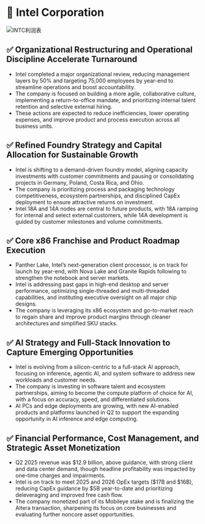 # 📌 Intel Corporation


![INTC利润表](/earnings/catalogue/charts/INTC_2025Q2.png)


## ✅ Organizational Restructuring and Operational Discipline Accelerate Turnaround
- Intel completed a major organizational review, reducing management layers by 50% and targeting 75,000 employees by year-end to streamline operations and boost accountability.
- The company is focused on building a more agile, collaborative culture, implementing a return-to-office mandate, and prioritizing internal talent retention and selective external hiring.
- These actions are expected to reduce inefficiencies, lower operating expenses, and improve product and process execution across all business units.


## ✅ Refined Foundry Strategy and Capital Allocation for Sustainable Growth
- Intel is shifting to a demand-driven foundry model, aligning capacity investments with customer commitments and pausing or consolidating projects in Germany, Poland, Costa Rica, and Ohio.
- The company is prioritizing process and packaging technology competitiveness, ecosystem partnerships, and disciplined CapEx deployment to ensure attractive returns on investment.
- Intel 18A and 14A nodes are central to future products, with 18A ramping for internal and select external customers, while 14A development is guided by customer milestones and volume commitments.


## ✅ Core x86 Franchise and Product Roadmap Execution
- Panther Lake, Intel’s next-generation client processor, is on track for launch by year-end, with Nova Lake and Granite Rapids following to strengthen the notebook and server markets.
- Intel is addressing past gaps in high-end desktop and server performance, optimizing single-threaded and multi-threaded capabilities, and instituting executive oversight on all major chip designs.
- The company is leveraging its x86 ecosystem and go-to-market reach to regain share and improve product margins through cleaner architectures and simplified SKU stacks.


## ✅ AI Strategy and Full-Stack Innovation to Capture Emerging Opportunities
- Intel is evolving from a silicon-centric to a full-stack AI approach, focusing on inference, agentic AI, and system software to address new workloads and customer needs.
- The company is investing in software talent and ecosystem partnerships, aiming to become the compute platform of choice for AI, with a focus on accuracy, speed, and differentiated solutions.
- AI PCs and edge deployments are growing, with new AI-enabled products and platforms launched in Q2 to support the expanding opportunity in AI inference and edge computing.


## ✅ Financial Performance, Cost Management, and Strategic Asset Monetization
- Q2 2025 revenue was $12.9 billion, above guidance, with strong client and data center demand, though headline profitability was impacted by one-time charges and impairments.
- Intel is on track to meet 2025 and 2026 OpEx targets ($17B and $16B), reducing CapEx guidance by $5B year-to-date and prioritizing deleveraging and improved free cash flow.
- The company monetized part of its Mobileye stake and is finalizing the Altera transaction, sharpening its focus on core businesses and evaluating further noncore asset opportunities.
